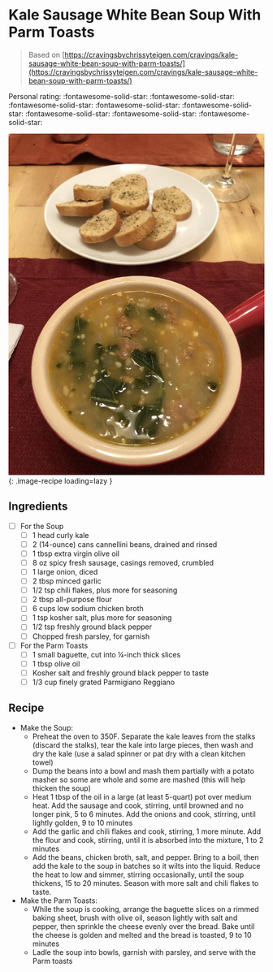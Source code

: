 # Kale Sausage White Bean Soup With Parm Toasts

> Based on [https://cravingsbychrissyteigen.com/cravings/kale-sausage-white-bean-soup-with-parm-toasts/](https://cravingsbychrissyteigen.com/cravings/kale-sausage-white-bean-soup-with-parm-toasts/)

<!-- {cts} rating=5; (User can specify rating on scale of 1-5) -->
Personal rating: :fontawesome-solid-star: :fontawesome-solid-star: :fontawesome-solid-star: :fontawesome-solid-star: :fontawesome-solid-star: :fontawesome-solid-star: :fontawesome-solid-star: :fontawesome-solid-star:
<!-- {cte} -->

<!-- {cts} name_image=kale_sausage_white_bean_soup_with_parm_toasts.jpeg; (User can specify image name) -->
![kale_sausage_white_bean_soup_with_parm_toasts.jpeg](./kale_sausage_white_bean_soup_with_parm_toasts.jpeg){: .image-recipe loading=lazy }
<!-- {cte} -->

## Ingredients

* [ ] For the Soup
    * [ ] 1 head curly kale
    * [ ] 2 (14-ounce) cans cannellini beans, drained and rinsed
    * [ ] 1 tbsp extra virgin olive oil
    * [ ] 8 oz spicy fresh sausage, casings removed, crumbled
    * [ ] 1 large onion, diced
    * [ ] 2 tbsp minced garlic
    * [ ] 1/2 tsp chili flakes, plus more for seasoning
    * [ ] 2 tbsp all-purpose flour
    * [ ] 6 cups low sodium chicken broth
    * [ ] 1 tsp kosher salt, plus more for seasoning
    * [ ] 1/2 tsp freshly ground black pepper
    * [ ] Chopped fresh parsley, for garnish
* [ ] For the Parm Toasts
    * [ ] 1 small baguette, cut into ¼-inch thick slices
    * [ ] 1 tbsp olive oil
    * [ ] Kosher salt and freshly ground black pepper to taste
    * [ ] 1/3 cup finely grated Parmigiano Reggiano

## Recipe

* Make the Soup:
    * Preheat the oven to 350F. Separate the kale leaves from the stalks (discard the stalks), tear the kale into large pieces, then wash and dry the kale (use a salad spinner or pat dry with a clean kitchen towel)
    * Dump the beans into a bowl and mash them partially with a potato masher so some are whole and some are mashed (this will help thicken the soup)
    * Heat 1 tbsp of the oil in a large (at least 5-quart) pot over medium heat. Add the sausage and cook, stirring, until browned and no longer pink, 5 to 6 minutes. Add the onions and cook, stirring, until lightly golden, 9 to 10 minutes
    * Add the garlic and chili flakes and cook, stirring, 1 more minute. Add the flour and cook, stirring, until it is absorbed into the mixture, 1 to 2 minutes
    * Add the beans, chicken broth, salt, and pepper. Bring to a boil, then add the kale to the soup in batches so it wilts into the liquid. Reduce the heat to low and simmer, stirring occasionally, until the soup thickens, 15 to 20 minutes. Season with more salt and chili flakes to taste.
* Make the Parm Toasts:
    * While the soup is cooking, arrange the baguette slices on a rimmed baking sheet, brush with olive oil, season lightly with salt and pepper, then sprinkle the cheese evenly over the bread. Bake until the cheese is golden and melted and the bread is toasted, 9 to 10 minutes
    * Ladle the soup into bowls, garnish with parsley, and serve with the Parm toasts
